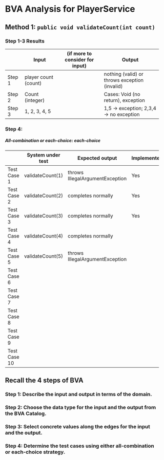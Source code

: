 # BVA Analysis for PlayerService

## Method 1: ```public void validateCount(int count)```

### Step 1-3 Results

|        | Input                | (if more to consider for input) | Output                                        |
|--------|----------------------|---------------------------------|-----------------------------------------------|
| Step 1 | player count (count) |                                 | nothing (valid) or throws exception (invalid) |
| Step 2 | Count (integer)      |                                 | Cases: Void (no return), exception            |
| Step 3 | 1, 2, 3, 4, 5        |                                 | 1,5 → exception; 2,3,4 → no exception         |

### Step 4:

##### All-combination or each-choice: each-choice

|              | System under test | Expected output                 | Implemented? |
|--------------|-------------------|---------------------------------|--------------|
| Test Case 1  | validateCount(1)  | throws IllegalArgumentException | Yes          |
| Test Case 2  | validateCount(2)  | completes normally              | Yes          |
| Test Case 3  | validateCount(3)  | completes normally              | Yes          |
| Test Case 4  | validateCount(4)  | completes normally              |              |
| Test Case 5  | validateCount(5)  | throws IllegalArgumentException |              |
| Test Case 6  |                   |                                 |              |
| Test Case 7  |                   |                                 |              |
| Test Case 8  |                   |                                 |              |
| Test Case 9  |                   |                                 |              |
| Test Case 10 |                   |                                 |              |

## Recall the 4 steps of BVA

### Step 1: Describe the input and output in terms of the domain.

### Step 2: Choose the data type for the input and the output from the BVA Catalog.

### Step 3: Select concrete values along the edges for the input and the output.

### Step 4: Determine the test cases using either all-combination or each-choice strategy.
